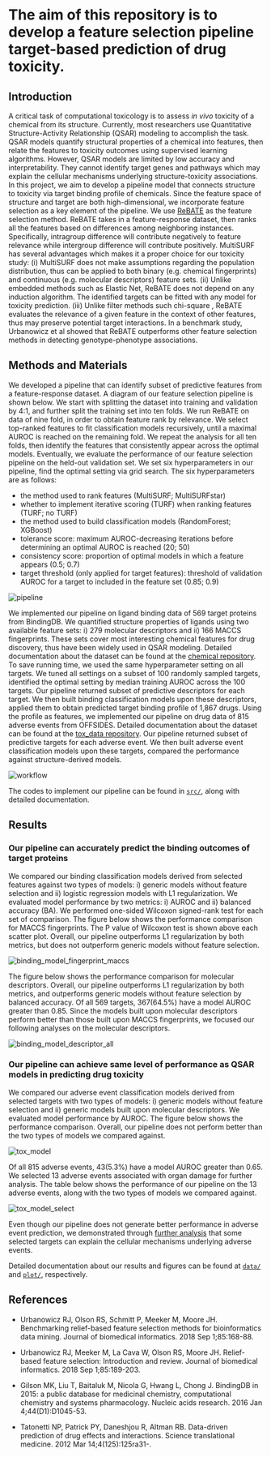 # The aim of this repository is to develop a feature selection pipeline target-based prediction of drug toxicity.  

## Introduction 

A critical task of computational toxicology is to assess *in vivo* toxicity of a chemical from its structure. Currently, most researchers use Quantitative Structure-Activity Relationship (QSAR) modeling to accomplish the task. QSAR models quantify structural properties of a chemical into features, then relate the features to toxicity outcomes using supervised learning algorithms. However, QSAR models are limited by low accuracy and interpretability. They cannot identify target genes and pathways which may explain the cellular mechanisms underlying structure-toxicity associations. In this project, we aim to develop a pipeline model that connects structure to toxicity via target binding profile of chemicals. Since the feature space of structure and target are both high-dimensional, we incorporate feature selection as a key element of the pipeline. We use [ReBATE](https://github.com/EpistasisLab/ReBATE) as the feature selection method. ReBATE takes in a feature-response dataset, then ranks all the features based on differences among neighboring instances. Specifically, intragroup difference will contribute negatively to feature relevance while intergroup difference will contribute positively. MultiSURF has several advantages which makes it a proper choice for our toxicity study: (i) MultiSURF does not make assumptions regarding the population distribution, thus can be applied to both binary (e.g. chemical fingerprints) and continuous (e.g. molecular descriptors) feature sets. (ii) Unlike embedded methods such as Elastic Net, ReBATE does not depend on any induction algorithm. The identified targets can be fitted with any model for toxicity prediction. (iii) Unlike filter methods such chi-square , ReBATE evaluates the relevance of a given feature in the context of other features, thus may preserve potential target interactions. In a benchmark study, Urbanowicz et al showed that ReBATE outperforms other feature selection methods in detecting genotype-phenotype associations.

## Methods and Materials 

We developed a pipeline that can identify subset of predictive features from a feature-response dataset. A diagram of our feature selection pipeline is shown below. We start with splitting the dataset into training and validation by 4:1, and further split the training set into ten folds. We run ReBATE on data of nine fold, in order to obtain feature rank by relevance. We select top-ranked features to fit classification models recursively, until a maximal AUROC is reached on the remaining fold. We repeat the analysis for all ten folds, then identify the features that consistently appear across the optimal models. Eventually, we evaluate the performance of our feature selection pipeline on the held-out validation set. We set six hyperparameters in our pipeline, find the optimal setting via grid search. The six hyperparameters are as follows:  
+ the method used to rank features (MultiSURF; MultiSURFstar)
+ whether to implement iterative scoring (TURF) when ranking features (TURF; no TURF)
+ the method used to build classification models (RandomForest; XGBoost)
+ tolerance score: maximum AUROC-decreasing iterations before determining an optimal AUROC is reached (20; 50)
+ consistency score: proportion of optimal models in which a feature appears (0.5; 0.7)
+ target threshold (only applied for target features): threshold of validation AUROC for a target to included in the feature set (0.85; 0.9)

![pipeline](plot/pipeline.png)

We implemented our pipeline on ligand binding data of 569 target proteins from BindingDB. We quantified structure properties of ligands using two available feature sets: i) 279 molecular descriptors and ii) 166 MACCS fingerprints. These sets cover most interesting chemical features for drug discovery, thus have been widely used in QSAR modeling. Detailed documentation about the dataset can be found at the [chemical repository](https://github.com/yhao-compbio/chemical). To save running time, we used the same hyperparameter setting on all targets. We tuned all settings on a subset of 100 randomly sampled targets, identified the optimal setting by median training AUROC across the 100 targets. Our pipeline returned subset of predictive descriptors for each target. We then built binding classification models upon these descriptors, applied them to obtain predicted target binding profile of 1,867 drugs. Using the profile as features, we implemented our pipeline on drug data of 815 adverse events from OFFSIDES. Detailed documentation about the dataset can be found at the [tox_data repository](https://github.com/yhao-compbio/tox_data). Our pipeline returned subset of predictive targets for each adverse event. We then built adverse event classification models upon these targets, compared the performance against structure-derived models. 

![workflow](plot/workflow.png)

The codes to implement our pipeline can be found in [`src/`](src/), along with detailed documentation.
  
## Results 

### Our pipeline can accurately predict the binding outcomes of target proteins
We compared our binding classification models derived from selected features against two types of models: i) generic models without feature selection and ii) logistic regression models with L1 regularization. We evaluated model performance by two metrics: i) AUROC and ii) balanced accuracy (BA). We performed one-sided Wilcoxon signed-rank test for each set of comparison. The figure below shows the performance comparison for MACCS fingerprints. The P value of Wilcoxon test is shown above each scatter plot. Overall, our pipeline outperforms L1 regularization by both metrics, but does not outperform generic models without feature selection.

![binding_model_fingerprint_maccs](plot/compound_target_0.25_binary_feature_select_implementation/fingerprint_maccs_analysis/binding_model_fingerprint_maccs.png)

The figure below shows the performance comparison for molecular descriptors. Overall, our pipeline outperforms L1 regularization by both metrics, and outperforms generic models without feature selection by balanced accuracy. Of all 569 targets, 367(64.5%) have a model AUROC greater than 0.85. Since the models built upon molecular descriptors perform better than those built upon MACCS fingerprints, we focused our following analyses on the molecular descriptors. 

![binding_model_descriptor_all](plot/compound_target_0.25_binary_feature_select_implementation/descriptor_all_analysis/binding_model_descriptor_all.png)

### Our pipeline can achieve same level of performance as QSAR models in predicting drug toxicity

We compared our adverse event classification models derived from selected targets with two types of models: i) generic models without feature selection and ii) generic models built upon molecular descriptors. We evaluated model performance by AUROC. The figure below shows the performance comparison. Overall, our pipeline does not perform better than the two types of models we compared against. 

![tox_model](plot/compound_target_all_adverse_event_feature_select_implementation/tox_model.png)

Of all 815 adverse events, 43(5.3%) have a model AUROC greater than 0.65. We selected 13 adverse events associated with organ damage for further analysis. The table below shows the performance of our pipeline on the 13 adverse events, along with the two types of models we compared against. 

![tox_model_select](plot/compound_target_all_adverse_event_feature_select_implementation/tox_model_select.png)

Even though our pipeline does not generate better performance in adverse event prediction, we demonstrated through [further analysis](https://github.com/yhao-compbio/target) that some selected targets can explain the cellular mechanisms underlying adverse events. 

Detailed documentation about our results and figures can be found at [`data/`](data/) and [`plot/`](plot/), respectively. 

## References

+ Urbanowicz RJ, Olson RS, Schmitt P, Meeker M, Moore JH. Benchmarking relief-based feature selection methods for bioinformatics data mining. Journal of biomedical informatics. 2018 Sep 1;85:168-88.

+ Urbanowicz RJ, Meeker M, La Cava W, Olson RS, Moore JH. Relief-based feature selection: Introduction and review. Journal of biomedical informatics. 2018 Sep 1;85:189-203.

+ Gilson MK, Liu T, Baitaluk M, Nicola G, Hwang L, Chong J. BindingDB in 2015: a public database for medicinal chemistry, computational chemistry and systems pharmacology. Nucleic acids research. 2016 Jan 4;44(D1):D1045-53.

+ Tatonetti NP, Patrick PY, Daneshjou R, Altman RB. Data-driven prediction of drug effects and interactions. Science translational medicine. 2012 Mar 14;4(125):125ra31-.

